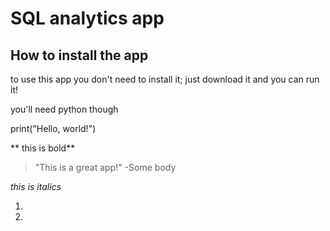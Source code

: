 # SQL analytics app

## How to install the app

to use this app you don't need to install it; just download it and you can run it!

you'll need python though


print("Hello, world!")

** this is bold**

> "This is a great app!" -Some body

_this is italics_

1.
2.

